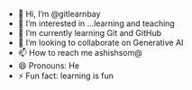 - 👋 Hi, I’m @gitlearnbay
- 👀 I’m interested in ...learning and teaching
- 🌱 I’m currently learning Git and GitHub
- 💞️ I’m looking to collaborate on Generative AI
- 📫 How to reach me ashishsom@
- 😄 Pronouns: He
- ⚡ Fun fact: learning is fun

<!---
gitlearnbay/gitlearnbay is a ✨ special ✨ repository because its `README.md` (this file) appears on your GitHub profile.
You can click the Preview link to take a look at your changes.
--->

